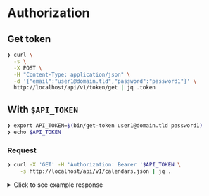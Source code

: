 # Authorization

## Get token

```bash
❯ curl \
  -s \
  -X POST \
  -H "Content-Type: application/json" \
  -d '{"email":"user1@domain.tld","password":"password1"}' \
  http://localhost/api/v1/token/get | jq .token
```

## With `$API_TOKEN`

```bash
❯ export API_TOKEN=$(bin/get-token user1@domain.tld password1)
❯ echo $API_TOKEN
```

### Request

```bash
❯ curl -X 'GET' -H 'Authorization: Bearer '$API_TOKEN \
    -s http://localhost/api/v1/calendars.json | jq .
```

<details>
  <summary>Click to see example response</summary>

```json
[
  {
    "id": 1,
    "user": "/api/v1/users/1",
    "calendar_style": "/api/v1/calendar_styles/1",
    "name": "Calendar 1",
    "title": "2022",
    "subtitle": "With love - Isa & Björn",
    "holiday_group": "/api/v1/holiday_groups/1",
    "config": {
      "background-color": "255,255,255,100",
      "print-calendar-week": true,
      "print-week-number": true,
      "print-qr-code-month": true,
      "print-qr-code-title": true,
      "aspect-ratio": 1.414,
      "height": 4000
    }
  }
]
```

</details>